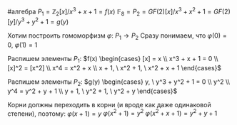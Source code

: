 #алгебра 
$P_1 = \mathbb{Z}_2[x]/x^3 + x + 1 = f(x)$
$\mathbb{F}_8 = P_2 = GF(2)[x]/x^3 + x^2 + 1 = GF(2)[y] / y^3 + y^2 + 1 = g(y)$

Хотим построить гомоморфизм $\varphi: \ P_1 \to P_2$
Сразу понимаем, что $\varphi(0) = 0, \ \varphi(1) = 1$

Распишем элементы $P_1$:
$f(x) \begin{cases} [x] = x \\ x^3 + x + 1 = 0 \\ [x]^2 = [x^2] \\ x^4 = x^2 + x \\ x + 1, \ x^2 + 1, \ x^2 + x + 1 \end{cases}$

Распишем элементы $P_2$:
$g(y) \begin{cases} y, \ y^3 + y^2 + 1 = 0 \\ y^2 \\ y^4 = y^2 + y + 1 \\ y + 1, \ y^2 + 1, \ y^2 + y \end{cases}$

Корни должны переходить в корни (и вроде как даже одинаковой степени), поэтому:
$\varphi(x + 1) = y$
$\varphi(x^2 + 1) = y^2$
$\varphi(x^2 + x + 1) = y^2 + y + 1$
